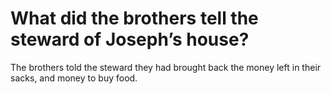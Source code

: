 # What did the brothers tell the steward of Joseph’s house?

The brothers told the steward they had brought back the money left in their sacks, and money to buy food.
